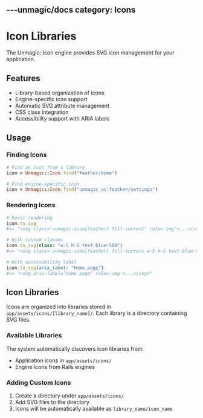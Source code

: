 ---unmagic/docs
category: Icons
---

# Icon Libraries

The Unmagic::Icon engine provides SVG icon management for your application.

## Features

- Library-based organization of icons
- Engine-specific icon support
- Automatic SVG attribute management
- CSS class integration
- Accessibility support with ARIA labels

## Usage

### Finding Icons

```ruby
# Find an icon from a library
icon = Unmagic::Icon.find("feather/home")

# Find engine-specific icon
icon = Unmagic::Icon.find("unmagic_ui:feather/settings")
```

### Rendering Icons

```ruby
# Basic rendering
icon.to_svg
#=> "<svg class='unmagic-icon[feather] fill-current' role='img'>...</svg>"

# With custom classes
icon.to_svg(class: "w-5 h-5 text-blue-500")
#=> "<svg class='unmagic-icon[feather] fill-current w-5 h-5 text-blue-500'>...</svg>"

# With accessibility label
icon.to_svg(aria_label: "Home page")
#=> "<svg aria-label='Home page' role='img'>...</svg>"
```

## Icon Libraries

Icons are organized into libraries stored in `app/assets/icons/[library_name]/`. Each library is a directory containing SVG files.

### Available Libraries

The system automatically discovers icon libraries from:
- Application icons in `app/assets/icons/`
- Engine icons from Rails engines

### Adding Custom Icons

1. Create a directory under `app/assets/icons/`
2. Add SVG files to the directory
3. Icons will be automatically available as `library_name/icon_name`
